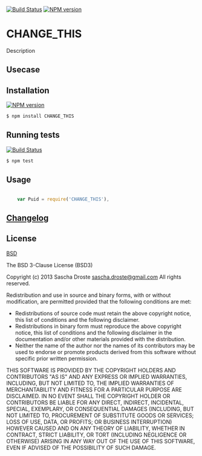 [![Build Status](https://travis-ci.org/pid/CHANGE_THIS.png)](https://travis-ci.org/pid/CHANGE_THIS)
[![NPM version](https://badge.fury.io/js/CHANGE_THIS.png)](http://badge.fury.io/js/CHANGE_THIS)

# CHANGE_THIS
Description



## Usecase



## Installation
[![NPM version](https://badge.fury.io/js/CHANGE_THIS.png)](http://badge.fury.io/js/CHANGE_THIS)

```bash
$ npm install CHANGE_THIS
```

## Running tests

[![Build Status](https://travis-ci.org/pid/CHANGE_THIS.png)](https://travis-ci.org/pid/CHANGE_THIS)

```bash
$ npm test
```

## Usage

```js

	var Puid = require('CHANGE_THIS'),

```

## [Changelog](https://raw.github.com/pid/CHANGE_THIS/master/Changelog)


## License
[BSD](https://raw.github.com/pid/CHANGE_THIS/master/LICENSE)

The BSD 3-Clause License (BSD3)

Copyright (c) 2013 Sascha Droste <sascha.droste@gmail.com>
All rights reserved.

Redistribution and use in source and binary forms, with or without modification, are permitted provided that the following conditions are met:

* Redistributions of source code must retain the above copyright notice, this list of conditions and the following disclaimer.
* Redistributions in binary form must reproduce the above copyright notice, this list of conditions and the following disclaimer in the documentation and/or other materials provided with the distribution.
* Neither the name of the author nor the names of its contributors may be used to endorse or promote products derived from this software without specific prior written permission.

THIS SOFTWARE IS PROVIDED BY THE COPYRIGHT HOLDERS AND CONTRIBUTORS "AS IS" AND ANY EXPRESS OR IMPLIED WARRANTIES, INCLUDING, BUT NOT LIMITED TO, THE IMPLIED WARRANTIES OF MERCHANTABILITY AND FITNESS FOR A PARTICULAR PURPOSE ARE DISCLAIMED. IN NO EVENT SHALL THE COPYRIGHT HOLDER OR CONTRIBUTORS BE LIABLE FOR ANY DIRECT, INDIRECT, INCIDENTAL, SPECIAL, EXEMPLARY, OR CONSEQUENTIAL DAMAGES (INCLUDING, BUT NOT LIMITED TO, PROCUREMENT OF SUBSTITUTE GOODS OR SERVICES; LOSS OF USE, DATA, OR PROFITS; OR BUSINESS INTERRUPTION) HOWEVER CAUSED AND ON ANY THEORY OF LIABILITY, WHETHER IN CONTRACT, STRICT LIABILITY, OR TORT (INCLUDING NEGLIGENCE OR OTHERWISE) ARISING IN ANY WAY OUT OF THE USE OF THIS SOFTWARE, EVEN IF ADVISED OF THE POSSIBILITY OF SUCH DAMAGE.